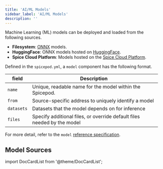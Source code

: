 ```yaml
---
title: 'AI/ML Models'
sidebar_label: 'AI/ML Models'
description: ''
---
```


Machine Learning (ML) models can be deployed and loaded from the following sources.

- **Filesystem**: [ONNX](https://onnx.ai) models.
- **HuggingFace**: ONNX models hosted on [HuggingFace](https://huggingface.co).
- **Spice Cloud Platform**: Models hosted on the [Spice Cloud Platform](https://docs.spice.ai/building-blocks/spice-models).

Defined in the `spicepod.yml`, a `model` component has the following format.

| field      | Description                                                             |
| ---------- | ----------------------------------------------------------------------- |
| `name`     | Unique, readable name for the model within the Spicepod.                |
| `from`     | Source-specific address to uniquely identify a model                    |
| `datasets` | Datasets that the model depends on for inference                        |
| `files`    | Specify additional files, or override default files needed by the model |

For more detail, refer to the `model` [reference specification](/reference/spicepod/models.md).

## Model Sources

import DocCardList from '@theme/DocCardList';

<DocCardList />
